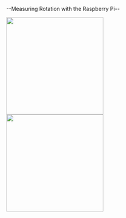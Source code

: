 --Measuring Rotation with the Raspberry Pi--


<img src="https://user-images.githubusercontent.com/36192933/53698204-ca230100-3dd9-11e9-8eb3-6cbd4b800e01.png" width="256">

<img src="https://user-images.githubusercontent.com/36192933/53698260-6e0cac80-3dda-11e9-84dc-791f913501ba.png" width="256">
